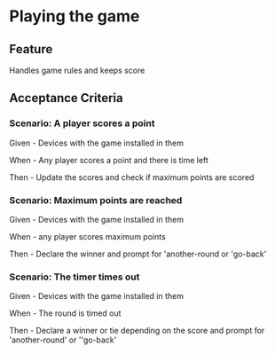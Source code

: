 # Playing the game

## Feature

Handles game rules and keeps score

## Acceptance Criteria

### Scenario: A player scores a point

  Given - Devices with the game installed in them

  When - Any player scores a point and there is time left

  Then - Update the scores and check if maximum points are scored

### Scenario: Maximum points are reached

  Given - Devices with the game installed in them
  
  When - any player scores maximum points
  
  Then - Declare the winner and prompt for 'another-round or 'go-back'
  
### Scenario: The timer times out

  Given - Devices with the game installed in them
  
  When - The round is timed out
  
  Then - Declare a winner or tie depending on the score and
  prompt for 'another-round' or ''go-back'
